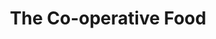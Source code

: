---
title: "The Co-operative Food"
url: /durham/the-co-operative-food-co-operative-terrace/
shop: supermarket
---
